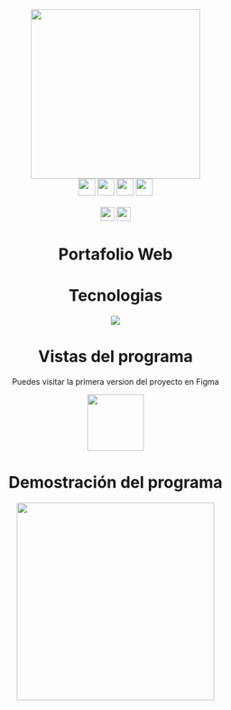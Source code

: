 <div align="center">
<img  height="300px" width="300px"  src="https://github.com/danieltistoj/danieltistoj/assets/42653664/15e3b828-ea60-473e-ab5b-6f0939688f08"/>
</div>
<div align="center">
  <a href="https://www.linkedin.com/in/daniel-tistoj-315661223" target="_blank"><img height="30px" src="https://img.shields.io/badge/-LinkedIn-%230077B5?style=for-the-badge&logo=linkedin&logoColor=white" target="_blank"></a> 
    <a href="https://www.instagram.com/danieltistoj_/" target="_blank"><img height="30px" src="https://img.shields.io/badge/-Instagram-%23E4405F?style=for-the-badge&logo=instagram&logoColor=white" target="_blank"></a>
   <a href="https://discord.gg/W95APtpY7y" target="_blank"><img height="30px" src="https://img.shields.io/badge/Discord-7289DA?style=for-the-badge&logo=discord&logoColor=white" target="_blank"></a> 
   <a href="https://www.facebook.com/jose.tistoj.10/" target="_blank"><img height="30px" src="https://img.shields.io/badge/Facebook-1877F2?style=for-the-badge&logo=facebook&logoColor=white"></a> 
 </div>
 <br>
 <div  align="center">
 <a  target="_blank"><img height="25px" src="https://img.shields.io/github/stars/danieltistoj/Portafolio.svg" target="_blank"></a>  
 <a  target="_blank"><img height="25px" src="https://img.shields.io/github/watchers/danieltistoj/Portafolio.svg" target="_blank"></a>
</div>
<div align="center" >
 <h1>Portafolio Web</h1>
 </div>
  <div align="center" >
 <h1>Tecnologias</h1>
 </div>
 <p align="center">
  <a href="https://skillicons.dev">
    <img   src="https://skillicons.dev/icons?i=html,css,js" />
  </a>
</p>
<div align="center" >
 <h1>Vistas del programa</h1>
  <p>Puedes visitar la primera version del proyecto en Figma</p>
  <a   href="https://www.figma.com/file/rC9suz24LyfVHAW5o94onF/Portafolio?type=design&node-id=0%3A1&t=jKFxxFmp9pWKSCXl-1"><img  height="100px" src="https://cdn.jsdelivr.net/gh/devicons/devicon/icons/figma/figma-original.svg" /></a>
 
 </div>
 
  <div align="center" >
 <h1>Demostración del programa</h1>
 </div>
 <div align ="center"><img height = "350em" src="https://github.com/danieltistoj/Encriptador/assets/42653664/5b58fd22-79bd-4f44-aea1-b5f59b58c87d"/></div>
 
